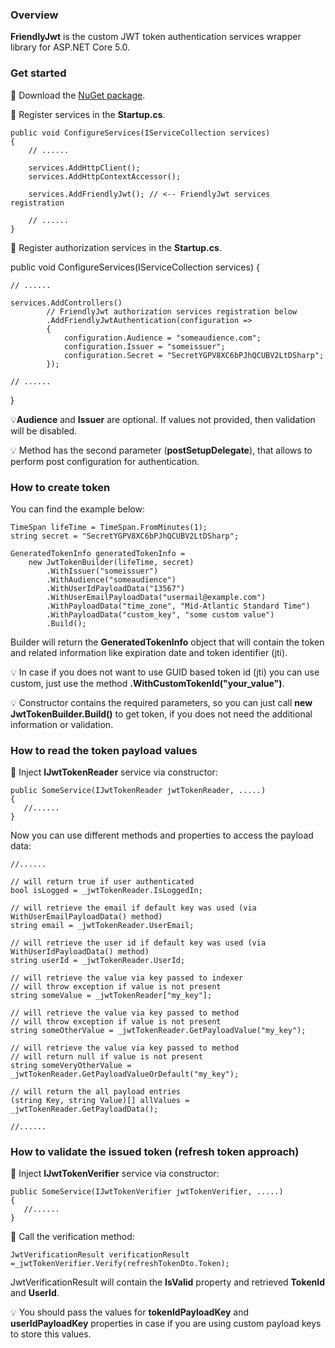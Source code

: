 ### Overview
**FriendlyJwt** is the custom JWT token authentication services wrapper library for ASP.NET Core 5.0.

### Get started
🎯 Download the [NuGet package](https://www.nuget.org/packages/Kirpichyov.FriendlyJwt/).

🎯 Register services in the **Startup.cs**.

    public void ConfigureServices(IServiceCollection services)
    {
        // ......
        
        services.AddHttpClient();
        services.AddHttpContextAccessor();

        services.AddFriendlyJwt(); // <-- FriendlyJwt services registration
        
        // ......
    }

🎯 Register authorization services in the **Startup.cs**.

public void ConfigureServices(IServiceCollection services)
{

    // ......

    services.AddControllers()
            // FriendlyJwt authorization services registration below
            .AddFriendlyJwtAuthentication(configuration =>
            {
                configuration.Audience = "someaudience.com";
                configuration.Issuer = "someissuer";
                configuration.Secret = "SecretYGPV8XC6bPJhQCUBV2LtDSharp";
            });
            
    // ......
}

💡**Audience** and **Issuer** are optional. If values not provided, then validation will be disabled.

💡 Method has the second parameter (**postSetupDelegate**), that allows to perform post configuration for authentication.

### How to create token
You can find the example below:

    TimeSpan lifeTime = TimeSpan.FromMinutes(1);
    string secret = "SecretYGPV8XC6bPJhQCUBV2LtDSharp";

    GeneratedTokenInfo generatedTokenInfo =
        new JwtTokenBuilder(lifeTime, secret)
            .WithIssuer("someissuer")
            .WithAudience("someaudience")
            .WithUserIdPayloadData("13567")
            .WithUserEmailPayloadData("usermail@example.com")
            .WithPayloadData("time_zone", "Mid-Atlantic Standard Time")
            .WithPayloadData("custom_key", "some custom value")
            .Build();

Builder will return the **GeneratedTokenInfo** object that will contain the token and related information like expiration date and token identifier (jti).

💡 In case if you does not want to use GUID based token id (jti) you can use custom, just use the method **.WithCustomTokenId("your_value")**.

💡 Constructor contains the required parameters, so you can just call
**new JwtTokenBuilder.Build()** to get token, if you does not need the additional information or validation.

### How to read the token payload values
🎯 Inject **IJwtTokenReader** service via constructor:

    public SomeService(IJwtTokenReader jwtTokenReader, .....)
    {
       //......
    }

Now you can use different methods and properties to access the payload data:

    //......
    
    // will return true if user authenticated
    bool isLogged = _jwtTokenReader.IsLoggedIn;

    // will retrieve the email if default key was used (via WithUserEmailPayloadData() method)
    string email = _jwtTokenReader.UserEmail;

    // will retrieve the user id if default key was used (via WithUserIdPayloadData() method)
    string userId = _jwtTokenReader.UserId;

    // will retrieve the value via key passed to indexer
    // will throw exception if value is not present
    string someValue = _jwtTokenReader["my_key"];

    // will retrieve the value via key passed to method
    // will throw exception if value is not present
    string someOtherValue = _jwtTokenReader.GetPayloadValue("my_key");

    // will retrieve the value via key passed to method
    // will return null if value is not present
    string someVeryOtherValue = _jwtTokenReader.GetPayloadValueOrDefault("my_key");

    // will return the all payload entries
    (string Key, string Value)[] allValues = _jwtTokenReader.GetPayloadData();

    //......

### How to validate the issued token (refresh token approach)
🎯 Inject **IJwtTokenVerifier** service via constructor:

    public SomeService(IJwtTokenVerifier jwtTokenVerifier, .....)
    {
       //......
    }

🎯 Call the verification method:

    JwtVerificationResult verificationResult =_jwtTokenVerifier.Verify(refreshTokenDto.Token);

JwtVerificationResult will contain the **IsValid** property  and retrieved **TokenId** and **UserId**.

💡 You should pass the values for **tokenIdPayloadKey** and **userIdPayloadKey** properties in case if you are using custom payload keys to store this values.